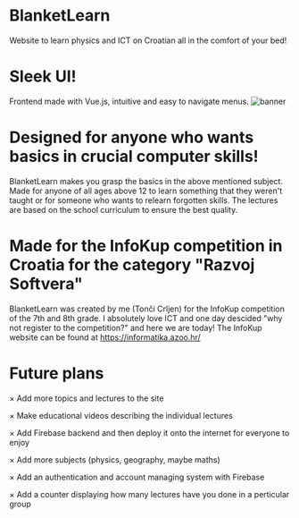 # BlanketLearn
Website to learn physics and ICT on Croatian all in the comfort of your bed!
# Sleek UI!
Frontend made with Vue.js, intuitive and easy to navigate menus. 
![banner](https://user-images.githubusercontent.com/86228282/146652027-f79772bb-3c5b-4289-b0db-6d7160157908.png)
# Designed for anyone who wants basics in crucial computer skills!
BlanketLearn makes you grasp the basics in the above mentioned subject. Made for anyone of all ages above 12 to learn something that they weren't taught or for someone who wants to relearn forgotten skills. The lectures are based on the school curriculum to ensure the best quality. 
# Made for the InfoKup competition in Croatia for the category "Razvoj Softvera"
BlanketLearn was created by me (Tonči Crljen) for the InfoKup competition of the 7th and 8th grade. I absolutely love ICT and one day descided "why not register to the competition?" and here we are today! The InfoKup website can be found at https://informatika.azoo.hr/
# Future plans
× Add more topics and lectures to the site

× Make educational videos describing the individual lectures

× Add Firebase backend and then deploy it onto the internet for everyone to enjoy

× Add more subjects (physics, geography, maybe maths)

× Add an authentication and account managing system with Firebase

× Add a counter displaying how many lectures have you done in a perticular group
